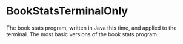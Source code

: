 # BookStatsTerminalOnly
The book stats program, written in Java this time, and applied to the terminal. The most basic versions of the book stats program.
